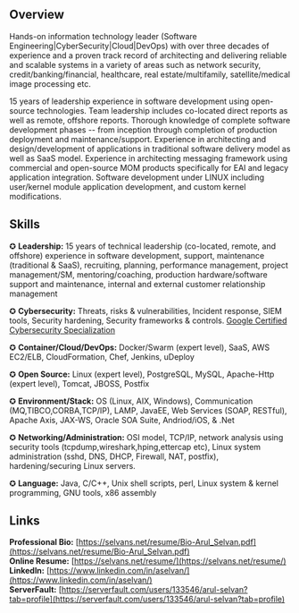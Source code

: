 
## Overview
Hands-on information technology leader (Software Engineering|CyberSecurity|Cloud|DevOps) with over three decades of experience and a proven track record of architecting and delivering reliable and scalable systems in a variety of areas such as network security, credit/banking/financial, healthcare, real estate/multifamily, satellite/medical image processing etc.

15 years of leadership experience in software development using open-source technologies. Team leadership includes co-located direct reports as well as remote, offshore reports. Thorough knowledge of complete software development phases -- from inception through completion of production deployment and maintenance/support. Experience in architecting and design/development of applications in traditional software delivery model as well as SaaS model. Experience in architecting messaging framework using commercial and open-source MOM products specifically for EAI and legacy application integration. Software development under LINUX including user/kernel module application development, and custom kernel modifications.

## Skills
✪ **Leadership:** 15 years of technical leadership (co-located, remote, and offshore) experience in software development, support, maintenance (traditional & SaaS), recruiting, planning, performance management, project management/SM, mentoring/coaching, production hardware/software support and maintenance, internal and external customer relationship management

✪ **Cybersecurity:** Threats, risks & vulnerabilities, Incident response, SIEM tools, Security hardening, Security frameworks & controls.  <a href="https://www.coursera.org/account/accomplishments/professional-cert/CGGD56D4M6BV">Google Certified Cybersecurity Specialization</a>

✪ **Container/Cloud/DevOps:** Docker/Swarm (expert level), SaaS, AWS EC2/ELB, CloudFormation, Chef, Jenkins, uDeploy

✪ **Open Source:** Linux (expert level), PostgreSQL, MySQL, Apache-Http (expert level), Tomcat, JBOSS, Postfix

✪ **Environment/Stack:** OS (Linux, AIX, Windows), Communication (MQ,TIBCO,CORBA,TCP/IP), LAMP, JavaEE, Web Services (SOAP, RESTful), Apache Axis, JAX-WS, Oracle SOA Suite, Andriod/iOS, & .Net

✪ **Networking/Administration:** OSI model, TCP/IP, network analysis using security tools (tcpdump,wireshark,hping,ettercap etc), Linux system administration (sshd, DNS, DHCP, Firewall, NAT, postfix), hardening/securing Linux servers.

✪ **Language:** Java, C/C++, Unix shell scripts, perl, Linux system & kernel programming, GNU tools, x86 assembly

## Links
**Professional Bio:** [https://selvans.net/resume/Bio-Arul_Selvan.pdf](https://selvans.net/resume/Bio-Arul_Selvan.pdf)<br>
**Online Resume:** [https://selvans.net/resume/](https://selvans.net/resume/)<br>
**LinkedIn:** [https://www.linkedin.com/in/aselvan/](https://www.linkedin.com/in/aselvan/)<br>
**ServerFault:** [https://serverfault.com/users/133546/arul-selvan?tab=profile](https://serverfault.com/users/133546/arul-selvan?tab=profile)<br>

<!---
aselvan/aselvan is a ✨ special ✨ repository because its `README.md` (this file) appears on your GitHub profile.
You can click the Preview link to take a look at your changes.
--->
